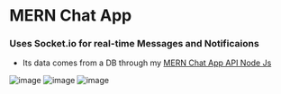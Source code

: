 # MERN Chat App

### Uses Socket.io for real-time Messages and Notificaions

-  Its data comes from a DB through my [MERN Chat App API Node Js](https://github.com/UAhmadSoft/MERN-Chat-App-API-NodeJs)

![image](https://i.ibb.co/0cft435/Screenshot-75.png)
![image](https://i.ibb.co/Vxc3rbW/Screenshot-74.png)
![image](https://i.ibb.co/YLnGT51/Screenshot-73.png)

